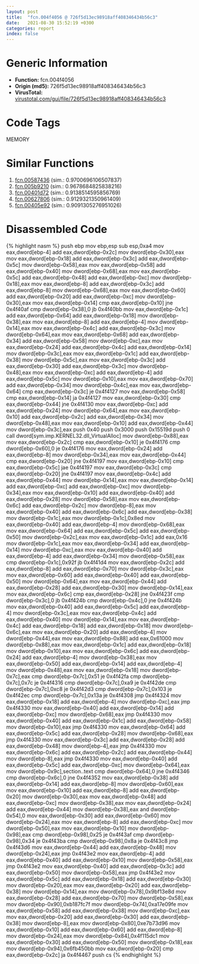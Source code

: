 ```yaml
---
layout: post
title:  "fcn.004f4056 @ 726f5d13ec98918aff408346434b56c3"
date:   2021-08-30 15:52:19 +0300
categories: report
index: false
---
```


# Generic Information
- **Function:** fcn.004f4056
- **Origin (md5):** 726f5d13ec98918aff408346434b56c3
- **VirusTotal:** [virustotal.com/gui/file/726f5d13ec98918aff408346434b56c3][virustotal_ref]

# Code Tags
<span class="tag" id="MEMORY">MEMORY</span>


# Similar Functions

1. [fcn.00587436][similar_1_ref] (sim.: 0.9700696106507837)
2. [fcn.005b9210][similar_2_ref] (sim.: 0.9678684825838216)
3. [fcn.00401d72][similar_3_ref] (sim.: 0.9138514595856769)
4. [fcn.00627806][similar_4_ref] (sim.: 0.9129321350961409)
5. [fcn.00405e92][similar_5_ref] (sim.: 0.9091305276951026)


# Disassembled Code

{% highlight nasm %}
push ebp
mov ebp,esp
sub esp,0xa4
mov eax,dword[ebp-4]
add eax,dword[ebp-0x2c]
mov dword[ebp-0x30],eax
mov eax,dword[ebp-0x18]
add eax,dword[ebp-0x3c]
add eax,dword[ebp-0x5c]
mov dword[ebp-0x58],eax
mov eax,dword[ebp-0x58]
add eax,dword[ebp-0x40]
mov dword[ebp-0x68],eax
mov eax,dword[ebp-0x5c]
add eax,dword[ebp-0x48]
add eax,dword[ebp-0xc]
mov dword[ebp-0x18],eax
mov eax,dword[ebp-8]
add eax,dword[ebp-0x3c]
add eax,dword[ebp-8]
mov dword[ebp-0x68],eax
mov eax,dword[ebp-0x60]
add eax,dword[ebp-0x20]
add eax,dword[ebp-0xc]
mov dword[ebp-0x30],eax
mov eax,dword[ebp-0x14]
cmp eax,dword[ebp-0x10]
jne 0x4f40af
cmp dword[ebp-0x38],0
jb 0x4f40bb
mov eax,dword[ebp-0x1c]
add eax,dword[ebp-0x64]
add eax,dword[ebp-0x18]
mov dword[ebp-0x38],eax
mov eax,dword[ebp-8]
add eax,dword[ebp-4]
mov dword[ebp-0x14],eax
mov eax,dword[ebp-0x4c]
add eax,dword[ebp-0x3c]
mov dword[ebp-0x64],eax
mov eax,dword[ebp-0x68]
add eax,dword[ebp-0x34]
add eax,dword[ebp-0x58]
mov dword[ebp-0xc],eax
mov eax,dword[ebp-0x24]
add eax,dword[ebp-0x4c]
add eax,dword[ebp-0x14]
mov dword[ebp-0x3c],eax
mov eax,dword[ebp-0x1c]
add eax,dword[ebp-0x38]
mov dword[ebp-0x5c],eax
mov eax,dword[ebp-0x3c]
add eax,dword[ebp-0x30]
add eax,dword[ebp-0x3c]
mov dword[ebp-0x48],eax
mov eax,dword[ebp-0xc]
add eax,dword[ebp-4]
add eax,dword[ebp-0x5c]
mov dword[ebp-0x10],eax
mov eax,dword[ebp-0x70]
add eax,dword[ebp-0x34]
mov dword[ebp-0x4c],eax
mov eax,dword[ebp-0x64]
cmp eax,dword[ebp-0x3c]
je 0x4f4127
mov eax,dword[ebp-0x58]
cmp eax,dword[ebp-0x14]
ja 0x4f4127
mov eax,dword[ebp-0x30]
cmp eax,dword[ebp-0x44]
jne 0x4f4130
mov eax,dword[ebp-0xc]
add eax,dword[ebp-0x24]
mov dword[ebp-0x64],eax
mov eax,dword[ebp-0x10]
add eax,dword[ebp-0x2c]
add eax,dword[ebp-0x34]
mov dword[ebp-0x48],eax
mov eax,dword[ebp-0x10]
add eax,dword[ebp-0x44]
mov dword[ebp-0x3c],eax
push 0x40
push 0x3000
push 0x15519d
push 0
call dword[sym.imp.KERNEL32.dll_VirtualAlloc]
mov dword[ebp-0x88],eax
mov eax,dword[ebp-0x2c]
cmp eax,dword[ebp-0x10]
je 0x4f4176
cmp dword[ebp-0x60],0
je 0x4f4176
mov eax,dword[ebp-0x24]
add eax,dword[ebp-8]
mov dword[ebp-0x34],eax
mov eax,dword[ebp-0x44]
cmp eax,dword[ebp-0x20]
jne 0x4f4197
mov eax,dword[ebp-0x10]
cmp eax,dword[ebp-0x5c]
jae 0x4f4197
mov eax,dword[ebp-0x3c]
cmp eax,dword[ebp-0x20]
jne 0x4f4197
mov eax,dword[ebp-0x4c]
add eax,dword[ebp-0x44]
mov dword[ebp-0x14],eax
mov eax,dword[ebp-0x14]
add eax,dword[ebp-0xc]
add eax,dword[ebp-0xc]
mov dword[ebp-0x34],eax
mov eax,dword[ebp-0x10]
add eax,dword[ebp-0x40]
add eax,dword[ebp-0x28]
mov dword[ebp-0x58],eax
mov eax,dword[ebp-0x6c]
add eax,dword[ebp-0x2c]
mov dword[ebp-8],eax
mov eax,dword[ebp-0x40]
add eax,dword[ebp-0x6c]
add eax,dword[ebp-0x38]
mov dword[ebp-0x1c],eax
mov dword[ebp-0x1c],0x8ed
mov eax,dword[ebp-0x40]
add eax,dword[ebp-4]
mov dword[ebp-0x68],eax
mov eax,dword[ebp-0x64]
add eax,dword[ebp-0x5c]
add eax,dword[ebp-0x50]
mov dword[ebp-0x2c],eax
mov eax,dword[ebp-0x1c]
add eax,0x16
mov dword[ebp-0x1c],eax
mov eax,dword[ebp-0x34]
add eax,dword[ebp-0x14]
mov dword[ebp-0xc],eax
mov eax,dword[ebp-0x40]
add eax,dword[ebp-4]
add eax,dword[ebp-0x34]
mov dword[ebp-0x58],eax
cmp dword[ebp-0x1c],0x92f
jb 0x4f41d4
mov eax,dword[ebp-0x2c]
add eax,dword[ebp-8]
add eax,dword[ebp-0x70]
mov dword[ebp-0x3c],eax
mov eax,dword[ebp-0x60]
add eax,dword[ebp-0x40]
add eax,dword[ebp-0x50]
mov dword[ebp-0x64],eax
mov eax,dword[ebp-0x44]
add eax,dword[ebp-0x28]
add eax,dword[ebp-0x30]
mov dword[ebp-0x14],eax
mov eax,dword[ebp-0x6c]
cmp eax,dword[ebp-0x28]
jne 0x4f423f
cmp dword[ebp-0x3c],0
jb 0x4f424b
cmp dword[ebp-0x4c],0
jne 0x4f424b
mov eax,dword[ebp-0x40]
add eax,dword[ebp-0x5c]
add eax,dword[ebp-4]
mov dword[ebp-0x3c],eax
mov eax,dword[ebp-0x4c]
add eax,dword[ebp-0x40]
mov dword[ebp-0x14],eax
mov eax,dword[ebp-0x4c]
add eax,dword[ebp-0x18]
add eax,dword[ebp-0x18]
mov dword[ebp-0x6c],eax
mov eax,dword[ebp-0x20]
add eax,dword[ebp-4]
mov dword[ebp-0x44],eax
mov eax,dword[ebp-0x88]
add eax,0x61000
mov dword[ebp-0x88],eax
mov eax,dword[ebp-0x1c]
add eax,dword[ebp-0x18]
mov dword[ebp-0x10],eax
mov eax,dword[ebp-0x6c]
add eax,dword[ebp-0x24]
add eax,dword[ebp-4]
mov dword[ebp-0x38],eax
mov eax,dword[ebp-0x50]
add eax,dword[ebp-0x14]
add eax,dword[ebp-4]
mov dword[ebp-0x48],eax
mov eax,dword[ebp-0x18]
mov dword[ebp-0x7c],eax
cmp dword[ebp-0x7c],0x51
je 0x4f42fa
cmp dword[ebp-0x7c],0x7c
je 0x4f4316
cmp dword[ebp-0x7c],0xa9
je 0x4f42de
cmp dword[ebp-0x7c],0xc8
je 0x4f42d3
cmp dword[ebp-0x7c],0x103
je 0x4f42ec
cmp dword[ebp-0x7c],0x13a
je 0x4f4308
jmp 0x4f4324
mov eax,dword[ebp-0x18]
add eax,dword[ebp-4]
mov dword[ebp-0xc],eax
jmp 0x4f4330
mov eax,dword[ebp-0x40]
add eax,dword[ebp-0x14]
add eax,dword[ebp-0xc]
mov dword[ebp-0x68],eax
jmp 0x4f4330
mov eax,dword[ebp-0x40]
add eax,dword[ebp-0x1c]
add eax,dword[ebp-0x58]
mov dword[ebp-0x10],eax
jmp 0x4f4330
mov eax,dword[ebp-0x64]
add eax,dword[ebp-0x5c]
add eax,dword[ebp-0x28]
mov dword[ebp-0x68],eax
jmp 0x4f4330
mov eax,dword[ebp-0x3c]
add eax,dword[ebp-0x28]
add eax,dword[ebp-0x48]
mov dword[ebp-4],eax
jmp 0x4f4330
mov eax,dword[ebp-0x6c]
add eax,dword[ebp-0x2c]
add eax,dword[ebp-0x44]
mov dword[ebp-8],eax
jmp 0x4f4330
mov eax,dword[ebp-0x40]
add eax,dword[ebp-0x5c]
add eax,dword[ebp-0xc]
mov dword[ebp-0x64],eax
mov dword[ebp-0x9c],section..text
cmp dword[ebp-0x64],0
jne 0x4f4346
cmp dword[ebp-0x6c],0
jne 0x4f4352
mov eax,dword[ebp-0x38]
add eax,dword[ebp-0x14]
add eax,dword[ebp-8]
mov dword[ebp-0x60],eax
mov eax,dword[ebp-0x10]
add eax,dword[ebp-8]
add eax,dword[ebp-0x20]
mov dword[ebp-0x30],eax
mov eax,dword[ebp-0x48]
add eax,dword[ebp-0xc]
mov dword[ebp-0x38],eax
mov eax,dword[ebp-0x24]
add eax,dword[ebp-0x44]
mov dword[ebp-0x38],eax
and dword[ebp-0x54],0
mov eax,dword[ebp-0x30]
add eax,dword[ebp-0x60]
mov dword[ebp-0x24],eax
mov eax,dword[ebp-8]
add eax,dword[ebp-0xc]
mov dword[ebp-0x50],eax
mov eax,dword[ebp-0x10]
mov dword[ebp-0x98],eax
cmp dword[ebp-0x98],0x25
je 0x4f43af
cmp dword[ebp-0x98],0x34
je 0x4f43ba
cmp dword[ebp-0x98],0x8a
je 0x4f43c8
jmp 0x4f43d6
mov eax,dword[ebp-0x44]
add eax,dword[ebp-0x48]
mov dword[ebp-0x24],eax
jmp 0x4f43e2
mov eax,dword[ebp-4]
add eax,dword[ebp-0x40]
add eax,dword[ebp-0x10]
mov dword[ebp-0x58],eax
jmp 0x4f43e2
mov eax,dword[ebp-0x40]
add eax,dword[ebp-0x3c]
add eax,dword[ebp-0x50]
mov dword[ebp-0x58],eax
jmp 0x4f43e2
mov eax,dword[ebp-0x5c]
add eax,dword[ebp-0x18]
add eax,dword[ebp-0x30]
mov dword[ebp-0x20],eax
mov eax,dword[ebp-0x20]
add eax,dword[ebp-0x38]
mov dword[ebp-0x14],eax
mov dword[ebp-0x78],0x9bf13e8d
mov eax,dword[ebp-0x28]
add eax,dword[ebp-0x70]
mov dword[ebp-0x58],eax
mov dword[ebp-0x90],0xb187fc7f
mov dword[ebp-0x74],0xa17e09fe
mov eax,dword[ebp-0x58]
add eax,dword[ebp-0x38]
mov dword[ebp-0xc],eax
mov eax,dword[ebp-0x20]
add eax,dword[ebp-0x30]
add eax,dword[ebp-0x38]
mov dword[ebp-8],eax
mov dword[ebp-0x80],0xe7b73d96
mov eax,dword[ebp-0x10]
add eax,dword[ebp-0x60]
add eax,dword[ebp-8]
mov dword[ebp-0x24],eax
mov dword[ebp-0x84],0x4f115dc1
mov eax,dword[ebp-0x30]
add eax,dword[ebp-0x50]
mov dword[ebp-0x18],eax
mov dword[ebp-0x94],0x6fb450bb
mov eax,dword[ebp-0x20]
cmp eax,dword[ebp-0x2c]
ja 0x4f4467
push cs
{% endhighlight %}


[similar_1_ref]: /report/fcn.00587436@e1b4b070d3a680688b19064f5a6f71dc
[similar_2_ref]: /report/fcn.005b9210@2694aedb5e4f4308d70d56b7790b8855
[similar_3_ref]: /report/fcn.00401d72@c5a9328b4292c431a6e3f48185308528
[similar_4_ref]: /report/fcn.00627806@7614e1bbe9b9fd3db78e405e68b1fab4
[similar_5_ref]: /report/fcn.00405e92@b5eea20048e4cae4d6d5cf217b3bf6aa
[virustotal_ref]: https://www.virustotal.com/gui/file/726f5d13ec98918aff408346434b56c3
